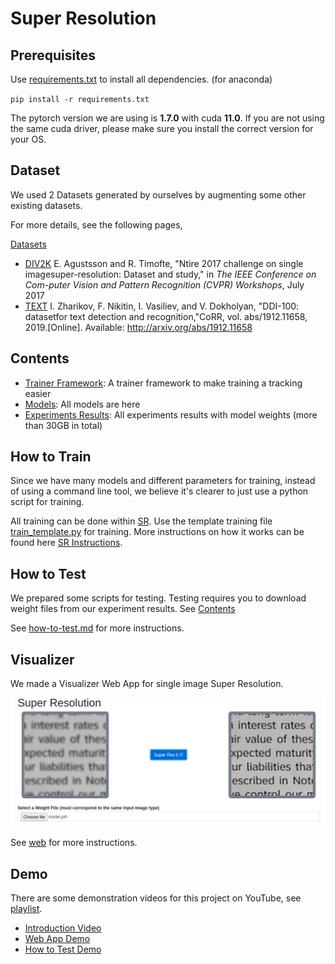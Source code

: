# Super Resolution

## Prerequisites

Use [requirements.txt](./requirements.txt) to install all dependencies. (for anaconda)

`pip install -r requirements.txt`

The pytorch version we are using is **1.7.0** with cuda **11.0**. If you are not using the same cuda driver, please make sure you install the correct version for your OS.

## Dataset
We used 2 Datasets generated by ourselves by augmenting some other existing datasets.

For more details, see the following pages,

[Datasets](./datasets)
- [DIV2K](./datasets/DIV2K) E.  Agustsson  and  R.  Timofte,  "Ntire  2017  challenge  on  single  imagesuper-resolution: Dataset and study," in *The IEEE Conference on Com-puter Vision and Pattern Recognition (CVPR) Workshops*, July 2017
- [TEXT](./datasets/TEXT) I. Zharikov, F. Nikitin, I. Vasiliev, and V. Dokholyan, "DDI-100: datasetfor  text  detection  and  recognition,"CoRR,  vol.  abs/1912.11658,  2019.[Online]. Available: http://arxiv.org/abs/1912.11658


## Contents

- [Trainer Framework](./SR): A trainer framework to make training a tracking easier
- [Models](./SR/model): All models are here
- [Experiments Results](https://onedrive.live.com/?authkey=%21AFA6I61NVeysBP8&id=7A78FD2CB5D891D5%21161697&cid=7A78FD2CB5D891D5): All experiments results with model weights (more than 30GB in total)

## How to Train

Since we have many models and different parameters for training, instead of using a command line tool, we believe it's clearer to just use a python script for training.

All training can be done within [SR](./SR). Use the template training file [train_template.py](./SR/train_template.py) for training. More instructions on how it works can be found here [SR Instructions](./SR/README.md).


## How to Test

We prepared some scripts for testing. Testing requires you to download weight files from our experiment results. See [Contents](#contents)

See [how-to-test.md](./how-to-test.md) for more instructions.

## Visualizer

We made a Visualizer Web App for single image Super Resolution.

![image-20201218174628302](web/README.assets/image-20201218174823024.png)

See [web](./web/README.md) for more instructions.

## Demo

There are some demonstration videos for this project on YouTube, see [playlist](https://www.youtube.com/playlist?list=PLUxw2JoWliip9Cin-sho2xMPRpKqa89Tz).

- [Introduction Video](https://youtu.be/IncGhJ3bBMQ)
- [Web App Demo](https://youtu.be/lhL6jEjBWXw)
- [How to Test Demo](https://youtu.be/oldS47apL7s)